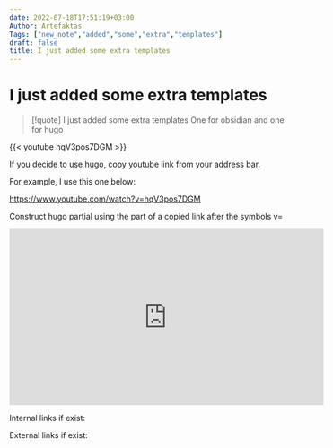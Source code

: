 ```yaml
---
date: 2022-07-18T17:51:19+03:00
Author: Artefaktas
Tags: ["new_note","added","some","extra","templates"]
draft: false
title: I just added some extra templates
---
```


# I just added some extra templates

> [!quote] I just added some extra templates
> One for obsidian and one for hugo


{{< youtube hqV3pos7DGM >}}

If you decide to use hugo, copy youtube link from your address bar. 

For example, I use this one below:

https://www.youtube.com/watch?v=hqV3pos7DGM

Construct hugo partial using the part of a copied link after the symbols v=

<iframe width="560" height="315" src="https://www.youtube.com/embed/hqV3pos7DGM" title="YouTube video player" frameborder="0" allow="accelerometer; autoplay; clipboard-write; encrypted-media; gyroscope; picture-in-picture" allowfullscreen></iframe>


Internal links if exist:

External links if exist:


